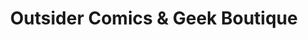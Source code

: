 ---
title: "Outsider Comics & Geek Boutique"
url: /seattle/outsider-comics-and-geek-boutique/
shop: shop
---
